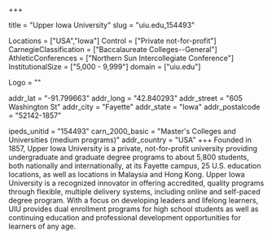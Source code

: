 
+++

title = "Upper Iowa University"
slug = "uiu.edu_154493"

Locations = ["USA","Iowa"]
Control = ["Private not-for-profit"]
CarnegieClassification = ["Baccalaureate Colleges--General"]
AthleticConferences = ["Northern Sun Intercollegiate Conference"]
InstitutionalSize = ["5,000 - 9,999"]
domain = ["uiu.edu"]

Logo = ""

addr_lat = "-91.799663"
addr_long = "42.840293"
addr_street = "605 Washington St"
addr_city = "Fayette"
addr_state = "Iowa"
addr_postalcode = "52142-1857"

ipeds_unitid = "154493"
carn_2000_basic = "Master's Colleges and Universities (medium programs)"
addr_country = "USA"
+++
    Founded in 1857, Upper Iowa University is a private, not-for-profit university providing undergraduate and graduate degree programs to about 5,800 students, both nationally and internationally, at its Fayette campus, 25 U.S. education locations, as well as locations in Malaysia and Hong Kong. Upper Iowa University is a recognized innovator in offering accredited, quality programs through flexible, multiple delivery systems, including online and self-paced degree program. With a focus on developing leaders and lifelong learners, UIU provides dual enrollment programs for high school students as well as continuing education and professional development opportunities for learners of any age.
